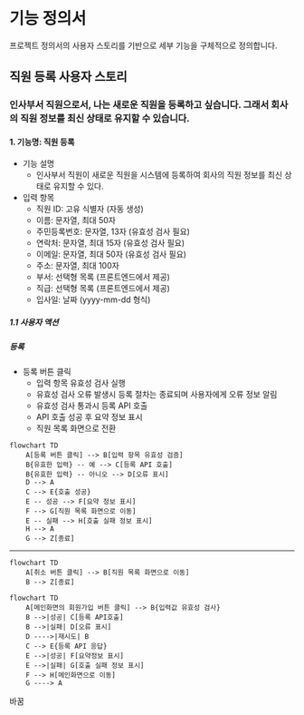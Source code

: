 # 기능 정의서

프로젝트 정의서의 사용자 스토리를 기반으로 세부 기능을 구체적으로 정의합니다.

## 직원 등록 사용자 스토리

### 인사부서 직원으로서, 나는 새로운 직원을 등록하고 싶습니다. 그래서 회사의 직원 정보를 최신 상태로 유지할 수 있습니다.

#### 1. 기능명: 직원 등록

* 기능 설명
  * 인사부서 직원이 새로운 직원을 시스템에 등록하여 회사의 직원 정보를 최신 상태로 유지할 수 있다.
* 입력 항목
  * 직원 ID: 고유 식별자 (자동 생성)
  * 이름: 문자열, 최대 50자
  * 주민등록번호: 문자열, 13자 (유효성 검사 필요)
  * 연락처: 문자열, 최대 15자 (유효성 검사 필요)
  * 이메일: 문자열, 최대 50자 (유효성 검사 필요)
  * 주소: 문자열, 최대 100자
  * 부서: 선택형 목록 (프론트엔드에서 제공)
  * 직급: 선택형 목록 (프론트엔드에서 제공)
  * 입사일: 날짜 (yyyy-mm-dd 형식)

##### 1.1 사용자 액션

##### 등록

* 등록 버튼 클릭
  * 입력 항목 유효성 검사 실행
  * 유효성 검사 오류 발생시 등록 절차는 종료되며 사용자에게 오류 정보 알림
  * 유효성 검사 통과시 등록 API 호출
  * API 호출 성공 후 요약 정보 표시
  * 직원 목록 화면으로 전환

```mermaid
flowchart TD
    A[등록 버튼 클릭] --> B[입력 항목 유효성 검증]
    B{유효한 입력} -- 예 --> C[등록 API 호출]
    B{유효한 입력} -- 아니오 --> D[오류 표시]
    D --> A
    C --> E{호출 성공}
    E -- 성공 --> F[요약 정보 표시]
    F --> G[직원 목록 화면으로 이동]
    E -- 실패 --> H[호출 실패 정보 표시]
    H --> A
    G --> Z[종료]
```

---

```mermaid
flowchart TD
    A[취소 버튼 클릭] --> B[직원 목록 화면으로 이동]
    B --> Z[종료]
```



```mermaid
flowchart TD
    A[메인화면의 회원가입 버튼 클릭] --> B{입력값 유효성 검사}
    B -->|성공| C[등록 API호출]
    B -->|실패| D[오류 표시]
    D ---->|재시도| B
    C --> E{등록 API 응답}
    E -->|성공| F[요약정보 표시]
    E -->|실패| G[호출 실패 정보 표시]
    F --> H[메인화면으로 이동]
    G ----> A

```
바꿈



